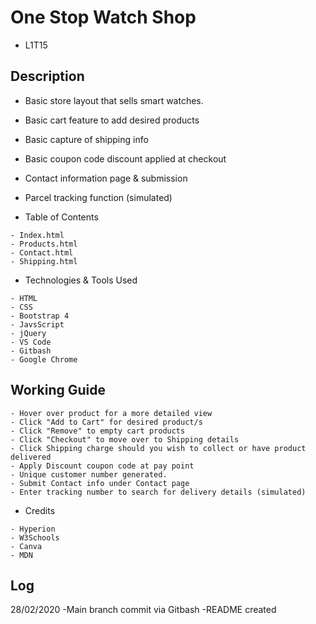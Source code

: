 # One Stop Watch Shop
 - L1T15 
 
 ## Description
 - Basic store layout that sells smart watches.
 - Basic cart feature to add desired products
 - Basic capture of shipping info
 - Basic coupon code discount applied at checkout
 - Contact information page & submission 
 - Parcel tracking function (simulated)
 
- Table of Contents
``` 
- Index.html
- Products.html
- Contact.html
- Shipping.html
```
    
 - Technologies & Tools Used
``` 
- HTML
- CSS
- Bootstrap 4
- JavsScript
- jQuery
- VS Code
- Gitbash
- Google Chrome
```
    
## Working Guide
  
 ``` 
- Hover over product for a more detailed view
- Click "Add to Cart" for desired product/s
- Click "Remove" to empty cart products
- Click "Checkout" to move over to Shipping details
- Click Shipping charge should you wish to collect or have product delivered
- Apply Discount coupon code at pay point
- Unique customer number generated.
- Submit Contact info under Contact page
- Enter tracking number to search for delivery details (simulated)

```
     
- Credits

``` 
- Hyperion
- W3Schools
- Canva
- MDN

```
  
 ## Log
 28/02/2020
-Main branch commit via Gitbash
-README created
  
 
 
  
 
 
